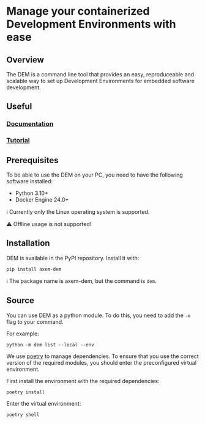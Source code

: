 # Manage your containerized Development Environments with ease

## Overview
The DEM is a command line tool that provides an easy, reproduceable and scalable way to set up 
Development Environments for embedded software development.

## Useful
### [Documentation](https://www.axemsolutions.io/dem_doc/index.html)
### [Tutorial](https://www.axemsolutions.io/tutorial/index.html)

## Prerequisites

To be able to use the DEM on your PC, you need to have the following software installed:

- Python 3.10+
- Docker Engine 24.0+

:information_source: Currently only the Linux operating system is supported.

:warning: Offline usage is not supported!

## Installation

DEM is available in the PyPI repository. Install it with:

    pip install axem-dem

:information_source: The package name is axem-dem, but the command is `dem`.

## Source

You can use DEM as a python module. To do this, you need to add the `-m` flag to your command.

For example:

    python -m dem list --local --env

We use [poetry](https://python-poetry.org/) to manage dependencies. To ensure that you use the 
correct version of the required modules, you should enter the preconfigured virtual environment.

First install the environment with the required dependencies:

    poetry install

Enter the virtual environment:

    poetry shell